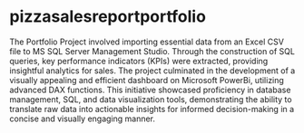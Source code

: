 # pizzasalesreportportfolio

The Portfolio Project involved importing essential data from an Excel CSV file to MS SQL Server Management Studio. 
Through the construction of SQL queries, key performance indicators (KPIs) were extracted, providing insightful analytics for sales. 
The project culminated in the development of a visually appealing and efficient dashboard on Microsoft PowerBi, utilizing advanced DAX functions. 
This initiative showcased proficiency in database management, SQL, and data visualization tools, demonstrating the ability to translate raw data 
into actionable insights for informed decision-making in a concise and visually engaging manner.
